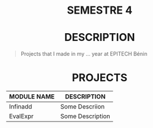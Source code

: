 <h1 align="center"> SEMESTRE 4</h1>

<h1 align="center"> DESCRIPTION </h1>

> Projects that I made in my ... year at EPITECH Bénin

<h1 align="center"> PROJECTS </h1>

<table align="center">
    <thead>
        <tr>
            <th>MODULE NAME</th>
            <th>DESCRIPTION</th>
        </tr>
    </thead>
    <tbody>
        <tr>
            <td>Infinadd</td>
            <td>Some Descriion</td>
        </tr>
        <tr>
            <td>EvalExpr</td>
            <td>Some Description</td>
        </tr>
    </tbody>
</table>